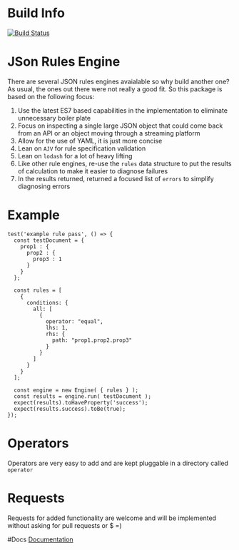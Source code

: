# Build Info
[![Build Status](https://travis-ci.org/clearly/jsre.png?branch=master)](https://travis-ci.org/clearly/jsre)
# JSon Rules Engine
There are several JSON rules engines avaialable so why build another one?
As usual, the ones out there were not really a good fit. So this package is
based on the following focus:

1. Use the latest ES7 based capabilities in the implementation to eliminate
unnecessary boiler plate
1. Focus on inspecting a single large JSON object that could come back from
an API or an object moving through a streaming platform
1. Allow for the use of YAML, it is just more concise
1. Lean on `AJV` for rule specification validation
1. Lean on `lodash` for a lot of heavy lifting
1. Like other rule engines, re-use the `rules` data structure to put the results
of calculation to make it easier to diagnose failures
1. In the results returned, returned a focused list of `errors` to simplify
diagnosing errors
 
# Example

```
test('example rule pass', () => {
  const testDocument = {
    prop1 : {
      prop2 : {
        prop3 : 1
      }
    }
  };
  
  const rules = [
    {
      conditions: {
        all: [
          {
            operator: "equal",
            lhs: 1,
            rhs: {
              path: "prop1.prop2.prop3"
            }
          }
        ]
      }
    }
  ];
  
  const engine = new Engine( { rules } );
  const results = engine.run( testDocument );
  expect(results).toHaveProperty('success');
  expect(results.success).toBe(true);
});
```

# Operators
Operators are very easy to add and are kept pluggable in a directory called
`operator`

# Requests
Requests for added functionality are welcome and will be implemented without
asking for pull requests or $ =)

#Docs
[Documentation](docs/conditions.md)

